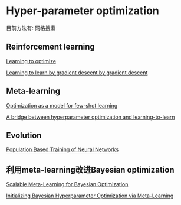 # Hyper-parameter optimization

目前方法有:
网格搜索


## Reinforcement learning

[Learning to optimize](https://arxiv.org/pdf/1606.01885.pdf) 

[Learning to learn by gradient descent by gradient descent](https://arxiv.org/pdf/1606.04474.pdf)

## Meta-learning

[Optimization as a model for few-shot learning](https://openreview.net/pdf?id=rJY0-Kcll)

[A bridge between hyperparameter optimization and learning-to-learn](http://metalearning.ml/papers/metalearn17_franceschi.pdf)

## Evolution

[Population Based Training of Neural Networks](https://arxiv.org/pdf/1711.09846.pdf)

## 利用meta-learning改进Bayesian optimization

[Scalable Meta-Learning for Bayesian Optimization](https://arxiv.org/pdf/1802.02219.pdf)

[Initializing Bayesian Hyperparameter Optimization via Meta-Learning](file:///home/mily/Downloads/10029-44163-1-PB.pdf)

